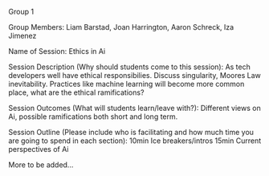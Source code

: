 Group 1

Group Members: Liam Barstad, Joan Harrington, Aaron Schreck, Iza Jimenez

Name of Session: Ethics in Ai

Session Description (Why should students come to this session):
As tech developers well have ethical responsibilies.
Discuss singularity, Moores Law inevitability.
Practices like machine learning will become more common place, what are the ethical ramifications?

Session Outcomes (What will students learn/leave with?):
Different views on Ai, possible ramifications both short and long term.

Session Outline (Please include who is facilitating and how much time you are going to spend in each section):
10min Ice breakers/intros
15min Current perspectives of Ai

More to be added...
